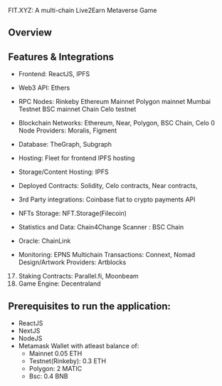 FIT.XYZ: A multi-chain  Live2Earn Metaverse Game

## Overview

## Features & Integrations

- Frontend: ReactJS, IPFS
- Web3 API: Ethers
- RPC Nodes: Rinkeby
              Ethereum Mainnet
              Polygon mainnet
              Mumbai Testnet
              BSC mainnet Chain
              Celo testnet

- Blockchain Networks: Ethereum, Near, Polygon, BSC Chain, Celo
0 Node Providers: Moralis, Figment
- Database: TheGraph, Subgraph
- Hosting: Fleet for frontend IPFS hosting 
- Storage/Content Hosting: IPFS
- Deployed Contracts: Solidity, Celo contracts, Near contracts,
- 3rd Party integrations: Coinbase fiat to crypto payments API
- NFTs Storage: NFT.Storage(Filecoin)
- Statistics and Data: Chain4Change Scanner : BSC Chain
- Oracle: ChainLink
- Monitoring: EPNS
 Multichain Transactions: Connext, Nomad
 Design/Artwork Providers: Artblocks
17. Staking Contracts: Parallel.fi, Moonbeam
18. Game Engine: Decentraland




## Prerequisites to run the application:

- ReactJS
- NextJS
- NodeJS
- Metamask Wallet with atleast balance of: 
  - Mainnet 0.05 ETH
  - Testnet(Rinkeby): 0.3 ETH
  - Polygon: 2 MATIC
  - Bsc: 0.4 BNB
